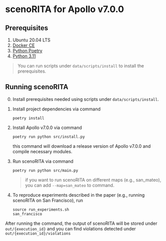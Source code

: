 # scenoRITA for Apollo v7.0.0

## Prerequisites

1. Ubuntu 20.04 LTS
2. [Docker CE](https://docs.docker.com/engine/install/ubuntu/)
3. [Python Poetry](https://python-poetry.org/)
4. [Python 3.11](https://www.python.org/downloads/release/python-3110/)

> You can run scripts under `data/scripts/install` to install the prerequisites.

## Running scenoRITA

0. Install prerequisites needed using scripts under `data/scripts/install`.

1. Install project dependencies via command
   ```
   poetry install
   ```

2. Install Apollo v7.0.0 via command
   ```
   poetry run python src/install.py
   ```
   this command will download a release version of Apollo v7.0.0 and compile necessary modules.

3. Run scenoRITA via command
   ```
   poetry run python src/main.py
   ```
   
   > if you want to run scenoRITA on different maps (e.g., san_mateo), you can add `--map=san_mateo` to command.

4. To reproduce experiments described in the paper (e.g., running scenoRITA on San Francisco), run
   ```
   source run_experiments.sh
   san_francisco
   ```

After running the command, the output of scenoRITA will be stored under `out/{execution_id}` and you can find violations detected under `out/{execution_id}/violations`
